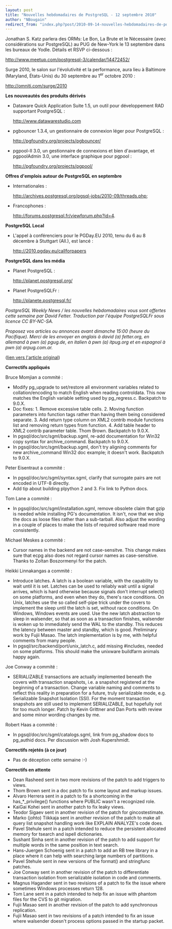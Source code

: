```yaml
---
layout: post
title: "Nouvelles hebdomadaires de PostgreSQL - 12 septembre 2010"
author: "NBougain"
redirect_from: "index.php?post/2010-09-14-nouvelles-hebdomadaires-de-postgresql-12-septembre-2010 "
---
```



<p>Jonathan S. Katz parlera des ORMs: Le Bon, La Brute et le N&eacute;cessaire (avec consid&eacute;rations sur PostgreSQL) au PUG de New-York le 13 septembre dans les bureaux de Yodle. D&eacute;tails et RSVP ci-dessous&nbsp;: 

<a target="_blank" href="http://www.meetup.com/postgresql-3/calendar/14472452/">http://www.meetup.com/postgresql-3/calendar/14472452/</a></p>

<p>Surge 2010, le salon sur l'&eacute;volutivit&eacute; et la performance, aura lieu &agrave; Baltimore (Maryland, &Eacute;tats-Unis) du 30 septembre au 1<sup>er</sup> octobre 2010&nbsp;: 

<a target="_blank" href="http://omniti.com/surge/2010">http://omniti.com/surge/2010</a></p>

<p><strong>Les nouveaut&eacute;s des produits d&eacute;riv&eacute;s</strong></p>

<ul>

<li>Dataware Quick Application Suite 1.5, un outil pour d&eacute;veloppement RAD supportant PostgreSQL&nbsp;: 

<a target="_blank" href="http://www.datawarestudio.com">http://www.datawarestudio.com</a></li>

<li>pgbouncer 1.3.4, un gestionnaire de connexion l&eacute;ger pour PostgreSQL&nbsp;: 

<a target="_blank" href="http://pgfoundry.org/projects/pgbouncer/">http://pgfoundry.org/projects/pgbouncer/</a></li>

<li>pgpool-II 3.0, un gestionnaire de connexions et bien d'avantage, et pgpoolAdmin 3.0, une interface graphique pour pgpool&nbsp;: 

<a target="_blank" href="http://pgfoundry.org/projects/pgpool/">http://pgfoundry.org/projects/pgpool/</a></li>

</ul>

<p><strong>Offres d'emplois autour de PostgreSQL en septembre</strong></p>

<ul>

<li>Internationales&nbsp;: 

<a target="_blank" href="http://archives.postgresql.org/pgsql-jobs/2010-09/threads.php">http://archives.postgresql.org/pgsql-jobs/2010-09/threads.php</a>;</li>

<li>Francophones&nbsp;: 

<a target="_blank" href="http://forums.postgresql.fr/viewforum.php?id=4">http://forums.postgresql.fr/viewforum.php?id=4</a>.</li>

</ul>

<p><strong>PostgreSQL Local</strong></p>

<ul>

<li>L'appel &agrave; conf&eacute;renciers pour le PGDay.EU 2010, tenu du 6 au 8 d&eacute;cembre &agrave; Stuttgart (All.), est lanc&eacute;&nbsp;: 

<a target="_blank" href="http://2010.pgday.eu/callforpapers">http://2010.pgday.eu/callforpapers</a></li>

</ul>

<p><strong>PostgreSQL dans les m&eacute;dia</strong></p>

<ul>

<li>Planet PostgreSQL&nbsp;: 

<a target="_blank" href="http://planet.postgresql.org/">http://planet.postgresql.org/</a></li>

<li>Planet PostgreSQLFr&nbsp;: 

<a target="_blank" href="http://planete.postgresql.fr/">http://planete.postgresql.fr/</a></li>

</ul>

<p><i>PostgreSQL Weekly News / les nouvelles hebdomadaires vous sont offertes cette semaine par David Fetter. Traduction par l'&eacute;quipe PostgreSQLFr sous licence CC BY-NC-SA.</i></p>

<p><i>Proposez vos articles ou annonces avant dimanche 15:00 (heure du Pacifique). Merci de les envoyer en anglais &agrave; david (a) fetter.org, en allemand &agrave; pwn (a) pgug.de, en italien &agrave; pwn (a) itpug.org et en espagnol &agrave; pwn (a) arpug.com.ar.</i></p>

<p>(<a target="_blank" href="http://www.postgresql.org/community/weeklynews/pwn20100912">lien vers l'article original</a>)</p>

<!--more-->


<p><strong>Correctifs appliqu&eacute;s</strong></p>

<p>Bruce Momjian a commit&eacute;&nbsp;:</p>

<ul>

<li>Modify pg_upgrade to set/restore all environment variables related to collation/encoding to match English when reading controldata. This now matches the English variable setting used by pg_regress.c. Backpatch to 9.0.X.</li>

<li>Doc fixes: 1. Remove excessive table cells. 2. Moving function parameters into function tags rather than having them being considered separate. 3. Add return type column on XML2 contrib module functions list and removing return types from function. 4. Add table header to XML2 contrib parameter table. Thom Brown. Backpatch to 9.0.X.</li>

<li>In pgsql/doc/src/sgml/backup.sgml, re-add documentation for Win32 copy syntax for archive_command. Backpatch to 9.0.X.</li>

<li>In pgsql/doc/src/sgml/backup.sgml, don't try aligning comments for new archive_command Win32 doc example; it doesn't work. Backpatch to 9.0.X.</li>

</ul>

<p>Peter Eisentraut a commit&eacute;&nbsp;:</p>

<ul>

<li>In pgsql/doc/src/sgml/syntax.sgml, clarify that surrogate pairs are not encoded in UTF-8 directly.</li>

<li>Add tip about building plpython 2 and 3. Fix link to Python docs.</li>

</ul>

<p>Tom Lane a commit&eacute;&nbsp;:</p>

<ul>

<li>In pgsql/doc/src/sgml/installation.sgml, remove obsolete claim that gzip is needed while installing PG's documentation. It isn't, now that we ship the docs as loose files rather than a sub-tarball. Also adjust the wording in a couple of places to make the lists of required software read more consistently.</li>

</ul>

<p>Michael Meskes a commit&eacute;&nbsp;:</p>

<ul>

<li>Cursor names in the backend are not case-sensitve. This change makes sure that ecpg also does not regard cursor names as case-sensitive. Thanks to Zoltan Boszormenyi for the patch.</li>

</ul>

<p>Heikki Linnakangas a commit&eacute;&nbsp;:</p>

<ul>

<li>Introduce latches. A latch is a boolean variable, with the capability to wait until it is set. Latches can be used to reliably wait until a signal arrives, which is hard otherwise because signals don't interrupt select() on some platforms, and even when they do, there's race conditions. On Unix, latches use the so called self-pipe trick under the covers to implement the sleep until the latch is set, without race conditions. On Windows, Windows events are used. Use the new latch abstraction to sleep in walsender, so that as soon as a transaction finishes, walsender is woken up to immediately send the WAL to the standby. This reduces the latency between master and standby, which is good. Preliminary work by Fujii Masao. The latch implementation is by me, with helpful comments from many people.</li>

<li>In pgsql/src/backend/port/unix_latch.c, add missing #includes, needed on some platforms. This should make the unixware buildfarm animals happy again.</li>

</ul>

<p>Joe Conway a commit&eacute;&nbsp;:</p>

<ul>

<li>SERIALIZABLE transactions are actually implemented beneath the covers with transaction snapshots, i.e. a snapshot registered at the beginning of a transaction. Change variable naming and comments to reflect this reality in preparation for a future, truly serializable mode, e.g. Serializable Snapshot Isolation (SSI). For the moment transaction snapshots are still used to implement SERIALIZABLE, but hopefully not for too much longer. Patch by Kevin Grittner and Dan Ports with review and some minor wording changes by me.</li>

</ul>

<p>Robert Haas a commit&eacute;&nbsp;:</p>

<ul>

<li>In pgsql/doc/src/sgml/catalogs.sgml, link from pg_shadow docs to pg_authid docs. Per discussion with Josh Kupershmidt.</li>

</ul>

<p><strong>Correctifs rejet&eacute;s (&agrave; ce jour)</strong></p>

<ul>

<li>Pas de d&eacute;ception cette semaine&nbsp;:-)</li>

</ul>

<p><strong>Correctifs en attente</strong></p>

<ul>

<li>Dean Rasheed sent in two more revisions of the patch to add triggers to views.</li>

<li>Thom Brown sent in a doc patch to fix some layout and markup issues.</li>

<li>Alvaro Herrera sent in a patch to fix a shortcoming in the has_*_privilege() functions where PUBLIC wasn't a recognized role.</li>

<li>KaiGai Kohei sent in another patch to fix leaky views.</li>

<li>Teodor Sigaev sent in another revision of the patch for gincostestimate.</li>

<li>Marko (johto) Tiikkaja sent in another revision of the patch to make all query list snapshot handling work like EXPLAIN ANALYZE's code does.</li>

<li>Pavel Stehule sent in a patch intended to reduce the persistent allocated memory for tsearch and ispell dictionaries.</li>

<li>Sushant Sinha sent in another revision of the patch to add support for multiple words in the same position in text search.</li>

<li>Hans-Juergen Schoenig sent in a patch to add an RB tree library in a place where it can help with searching large numbers of partitions.</li>

<li>Pavel Stehule sent in new versions of the format() and stringfunc patches.</li>

<li>Joe Conway sent in another revision of the patch to differentiate transaction isolation from serializable isolation in code and comments.</li>

<li>Magnus Hagander sent in two revisions of a patch to fix the issue where sometimes Windows processes return 128.</li>

<li>Tom Lane sent in a patch intended to help fix an issue with phantom files for the CVS to git migration.</li>

<li>Fujii Masao sent in another revision of the patch to add synchronous replication.</li>

<li>Fujii Masao sent in two revisions of a patch intended to fix an issue where walsender doesn't process options passed in the startup packet.</li>

</ul>